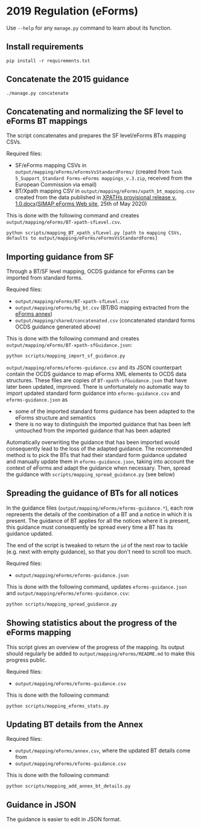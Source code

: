 # 2019 Regulation (eForms)

Use `--help` for any `manage.py` command to learn about its function.

## Install requirements

```shell
pip install -r requirements.txt
```

## Concatenate the 2015 guidance

```shell
./manage.py concatenate
```

## Concatenating and normalizing the SF level to eForms BT mappings

The script concatenates and prepares the SF level/eForms BTs mapping CSVs.

Required files:

- SF/eForms mapping CSVs in `output/mapping/eForms/eFormsVsStandardForms/` (created from
`Task 5_Support_Standard Forms-eForms mappings_v.3.zip`, received from the European Commission via email)
- BT/Xpath mapping CSV in `output/mapping/eForms/xpath_bt_mapping.csv` created from the data published in [XPATHs provisional release v. 1.0.docx](https://simap.ted.europa.eu/documents/10184/320101/XPATHs+provisional+release+v.+1.0/f74a6976-af15-4bad-99ce-9a4684b60dba)([SIMAP eForms Web site](https://simap.ted.europa.eu/en_GB/web/simap/eforms), 25th of May 2020)

This is done with the following command and creates `output/mapping/eForms/BT-xpath-sfLevel.csv`.

```shell
python scripts/mapping_BT_xpath_sfLevel.py [path to mapping CSVs, defaults to output/mapping/eForms/eFormsVsStandardForms]
```
## Importing guidance from SF

Through a BT/SF level mapping, OCDS guidance for eForms can be imported from standard forms.

Required files:

- `output/mapping/eForms/BT-xpath-sfLevel.csv`
- `output/mapping/eForms/bg_bt.csv` (BT/BG mapping extracted from the [eForms annex](https://ec.europa.eu/docsroom/documents/43488))
- `output/mapping/shared/concatenated.csv` (concatenated standard forms OCDS guidance generated above)

This is done with the following command and creates `output/mapping/eForms/BT-xpath-sfGuidance.json`:

```bash
python scripts/mapping_import_sf_guidance.py
```

`output/mapping/eForms/eforms-guidance.csv` and its JSON counterpart contain the OCDS guidance to map eForms XML elements to OCDS data structures.
These files are copies of `BT-xpath-sfGuidance.json` that have later been updated, improved. There is unfortunately no automatic way to import
updated standard form guidance into `eforms-guidance.csv` and `eforms-guidance.json` as 

- some of the imported standard forms guidance has been adapted to the eForms structure and semantics
- there is no way to distinguish the imported guidance that has been left untouched from the imported guidance that has been adapted

Automatically overwriting the guidance that has been imported would consequently lead to the loss of the adapted guidance. The recommended method is
to pick the BTs that had their standard form guidance updated and manually update them in `eforms-guidance.json`, taking into account the
context of eForms and adapt the guidance when necessary. Then, spread the guidance with `scripts/mapping_spread_guidance.py` (see below)

## Spreading the guidance of BTs for all notices

In the guidance files (`output/mapping/eForms/eforms-guidance.*`), each row represents the details of the combination of a BT and a notice in which it is
present. The guidance of BT applies for all the notices where it is present, this guidance must consequently be spread every time a BT has its guidance
updated.

The end of the script is tweaked to return the `id` of the next row to tackle (e.g. next with empty guidance), so that you don't need to scroll too much.

Required files:

- `output/mapping/eForms/eforms-guidance.json`

This is done with the following command, updates `eforms-guidance.json` and `output/mapping/eForms/eforms-guidance.csv`:

```bash
python scripts/mapping_spread_guidance.py
```

## Showing statistics about the progress of the eForms mapping

This script gives an overview of the progress of the mapping. Its output should regularly be added to `output/mapping/eForms/README.md`
to make this progress public.

Required files:

- `output/mapping/eForms/eforms-guidance.csv`

This is done with the following command:

```shell
python scripts/mapping_eforms_stats.py
```

## Updating BT details from the Annex

Required files:

- `output/mapping/eForms/annex.csv`, where the updated BT details come from
- `output/mapping/eForms/eforms-guidance.csv`

This is done with the following command:

```shell
python scripts/mapping_add_annex_bt_details.py
```

## Guidance in JSON

The guidance is easier to edit in JSON format.
